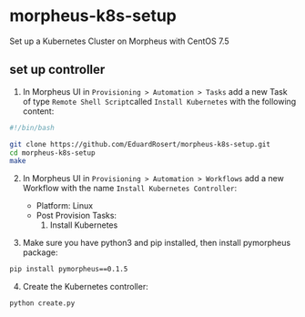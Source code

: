 # morpheus-k8s-setup
Set up a Kubernetes Cluster on Morpheus with CentOS 7.5

## set up controller

1. In Morpheus UI in ``Provisioning > Automation > Tasks`` add a new Task of type ``Remote Shell Script``called ``Install Kubernetes`` with the following content:
```bash
#!/bin/bash

git clone https://github.com/EduardRosert/morpheus-k8s-setup.git
cd morpheus-k8s-setup
make
```

2. In Morpheus UI in ``Provisioning > Automation > Workflows`` add a new Workflow with the name ``Install Kubernetes Controller``:
    - Platform: Linux
    - Post Provision Tasks:
        1. Install Kubernetes

3. Make sure you have python3 and pip installed, then install pymorpheus package:
```bash
pip install pymorpheus==0.1.5
```

4. Create the Kubernetes controller:
```bash
python create.py
```